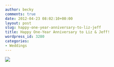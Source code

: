 ```yaml
---
author: becky
comments: true
date: 2012-04-23 08:02:10+00:00
layout: post
slug: happy-one-year-anniversary-to-liz-jeff
title: Happy One-Year Anniversary to Liz & Jeff!
wordpress_id: 3280
categories:
- Weddings
---
```


[![](http://www.beckyjenson.com/wp-content/uploads/2012/03/blog-April11-0001.jpg)](http://www.beckyjenson.com/wp-content/uploads/2012/03/blog-April11-0001.jpg)
